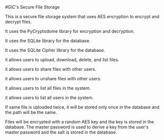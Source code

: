 #GIC's Secure File Storage

This is a secure file storage system that uses AES encryption to encrypt and decrypt files.

It uses the PyCryptodome library for encryption and decryption.

It uses the SQLite library for the database.

It uses the SQLite Cipher library for the database.


it allows users to upload, download, delete, and list files.

it allows users to share files with other users.

it allows users to unshare files with other users.

it allows users to list all files in the system.

it allows users to list all users in the system.

If same file is uploaded twice, it will be stored only once in the database and the path will be the same. 

Files will be encrypted with a random AES key and the key is stored in the database. The master password is used to derive a key from the user's master password and the salt is stored in the database.




